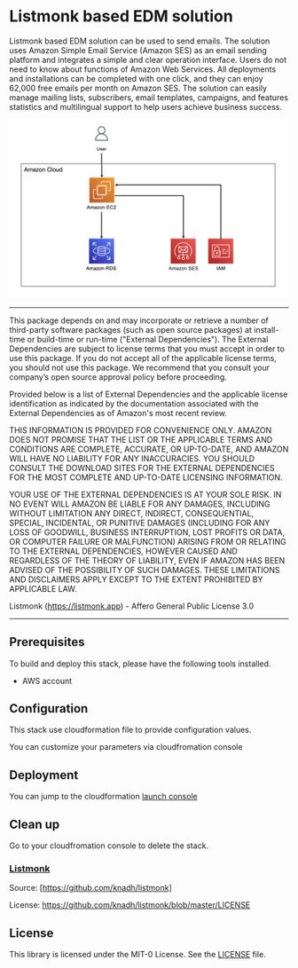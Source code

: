 # Listmonk based EDM solution

Listmonk based EDM solution can be used to send emails. The solution uses Amazon Simple Email Service (Amazon SES) as an email sending platform and integrates a simple and clear operation interface. Users do not need to know about functions of Amazon Web Services. All deployments and installations can be completed with one click, and they can enjoy 62,000 free emails per month on Amazon SES. The solution can easily manage mailing lists, subscribers, email templates, campaigns, and features statistics and multilingual support to help users achieve business success.

![Solution Architecture](resource/Architecture.png) 

***

This package depends on and may incorporate or retrieve a number of third-party
software packages (such as open source packages) at install-time or build-time
or run-time ("External Dependencies"). The External Dependencies are subject to
license terms that you must accept in order to use this package. If you do not
accept all of the applicable license terms, you should not use this package. We
recommend that you consult your company’s open source approval policy before
proceeding.

Provided below is a list of External Dependencies and the applicable license
identification as indicated by the documentation associated with the External
Dependencies as of Amazon's most recent review.

THIS INFORMATION IS PROVIDED FOR CONVENIENCE ONLY. AMAZON DOES NOT PROMISE THAT
THE LIST OR THE APPLICABLE TERMS AND CONDITIONS ARE COMPLETE, ACCURATE, OR
UP-TO-DATE, AND AMAZON WILL HAVE NO LIABILITY FOR ANY INACCURACIES. YOU SHOULD
CONSULT THE DOWNLOAD SITES FOR THE EXTERNAL DEPENDENCIES FOR THE MOST COMPLETE
AND UP-TO-DATE LICENSING INFORMATION.

YOUR USE OF THE EXTERNAL DEPENDENCIES IS AT YOUR SOLE RISK. IN NO EVENT WILL
AMAZON BE LIABLE FOR ANY DAMAGES, INCLUDING WITHOUT LIMITATION ANY DIRECT,
INDIRECT, CONSEQUENTIAL, SPECIAL, INCIDENTAL, OR PUNITIVE DAMAGES (INCLUDING
FOR ANY LOSS OF GOODWILL, BUSINESS INTERRUPTION, LOST PROFITS OR DATA, OR
COMPUTER FAILURE OR MALFUNCTION) ARISING FROM OR RELATING TO THE EXTERNAL
DEPENDENCIES, HOWEVER CAUSED AND REGARDLESS OF THE THEORY OF LIABILITY, EVEN
IF AMAZON HAS BEEN ADVISED OF THE POSSIBILITY OF SUCH DAMAGES. THESE LIMITATIONS
AND DISCLAIMERS APPLY EXCEPT TO THE EXTENT PROHIBITED BY APPLICABLE LAW.

Listmonk (https://listmonk.app) - Affero General Public License 3.0

***

## Prerequisites

To build and deploy this stack, please have the following tools installed. 

- AWS account

## Configuration

This stack use cloudformation file to provide configuration values. 

You can customize your parameters via cloudfromation console

## Deployment
You can jump to the cloudformation [launch console](resource/listmonk-based-edm-solution.yaml)

## Clean up

Go to your cloudfromation console to delete the stack. 

### [Listmonk](https://github.com/knadh/listmonk)  
Source: [https://github.com/knadh/listmonk] 

License: https://github.com/knadh/listmonk/blob/master/LICENSE

## License

This library is licensed under the MIT-0 License. See the [LICENSE](LICENSE) file.